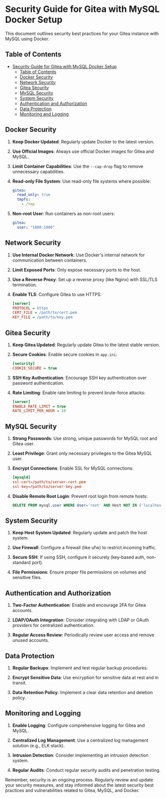 # Security Guide for Gitea with MySQL Docker Setup

This document outlines security best practices for your Gitea instance with MySQL using Docker.

## Table of Contents

- [Security Guide for Gitea with MySQL Docker Setup](#security-guide-for-gitea-with-mysql-docker-setup)
  - [Table of Contents](#table-of-contents)
  - [Docker Security](#docker-security)
  - [Network Security](#network-security)
  - [Gitea Security](#gitea-security)
  - [MySQL Security](#mysql-security)
  - [System Security](#system-security)
  - [Authentication and Authorization](#authentication-and-authorization)
  - [Data Protection](#data-protection)
  - [Monitoring and Logging](#monitoring-and-logging)

## Docker Security

1. **Keep Docker Updated**: Regularly update Docker to the latest version.

2. **Use Official Images**: Always use official Docker images for Gitea and MySQL.

3. **Limit Container Capabilities**: Use the `--cap-drop` flag to remove unnecessary capabilities.

4. **Read-only File System**: Use read-only file systems where possible:

   ```yaml
   gitea:
     read_only: true
     tmpfs:
       - /tmp
   ```

5. **Non-root User**: Run containers as non-root users:
   ```yaml
   gitea:
     user: "1000:1000"
   ```

## Network Security

1. **Use Internal Docker Network**: Use Docker's internal network for communication between containers.

2. **Limit Exposed Ports**: Only expose necessary ports to the host.

3. **Use a Reverse Proxy**: Set up a reverse proxy (like Nginx) with SSL/TLS termination.

4. **Enable TLS**: Configure Gitea to use HTTPS:
   ```ini
   [server]
   PROTOCOL = https
   CERT_FILE = /path/to/cert.pem
   KEY_FILE = /path/to/key.pem
   ```

## Gitea Security

1. **Keep Gitea Updated**: Regularly update Gitea to the latest stable version.

2. **Secure Cookies**: Enable secure cookies in `app.ini`:

   ```ini
   [security]
   COOKIE_SECURE = true
   ```

3. **SSH Key Authentication**: Encourage SSH key authentication over password authentication.

4. **Rate Limiting**: Enable rate limiting to prevent brute-force attacks:
   ```ini
   [server]
   ENABLE_RATE_LIMIT = true
   RATE_LIMIT_PER_HOUR = 10
   ```

## MySQL Security

1. **Strong Passwords**: Use strong, unique passwords for MySQL root and Gitea user.

2. **Least Privilege**: Grant only necessary privileges to the Gitea MySQL user.

3. **Encrypt Connections**: Enable SSL for MySQL connections:

   ```cnf
   [mysqld]
   ssl-cert=/path/to/server-cert.pem
   ssl-key=/path/to/server-key.pem
   ```

4. **Disable Remote Root Login**: Prevent root login from remote hosts:
   ```sql
   DELETE FROM mysql.user WHERE User='root' AND Host NOT IN ('localhost', '127.0.0.1', '::1');
   ```

## System Security

1. **Keep Host System Updated**: Regularly update and patch the host system.

2. **Use Firewall**: Configure a firewall (like ufw) to restrict incoming traffic.

3. **Secure SSH**: If using SSH, configure it securely (key-based auth, non-standard port).

4. **File Permissions**: Ensure proper file permissions on volumes and sensitive files.

## Authentication and Authorization

1. **Two-Factor Authentication**: Enable and encourage 2FA for Gitea accounts.

2. **LDAP/OAuth Integration**: Consider integrating with LDAP or OAuth providers for centralized authentication.

3. **Regular Access Review**: Periodically review user access and remove unused accounts.

## Data Protection

1. **Regular Backups**: Implement and test regular backup procedures.

2. **Encrypt Sensitive Data**: Use encryption for sensitive data at rest and in transit.

3. **Data Retention Policy**: Implement a clear data retention and deletion policy.

## Monitoring and Logging

1. **Enable Logging**: Configure comprehensive logging for Gitea and MySQL.

2. **Centralized Log Management**: Use a centralized log management solution (e.g., ELK stack).

3. **Intrusion Detection**: Consider implementing an intrusion detection system.

4. **Regular Audits**: Conduct regular security audits and penetration testing.

Remember, security is an ongoing process. Regularly review and update your security measures, and stay informed about the latest security best practices and vulnerabilities related to Gitea, MySQL, and Docker.
